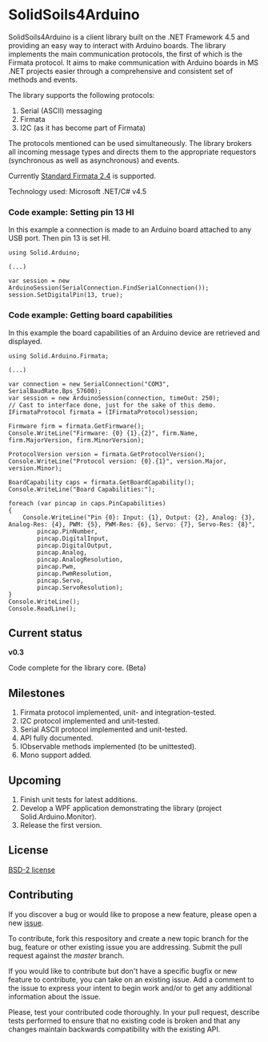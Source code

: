 # SolidSoils4Arduino

SolidSoils4Arduino is a client library built on the .NET Framework 4.5 and providing an easy way to interact with Arduino boards.
The library implements the main communication protocols, the first of which is the Firmata protocol.
It aims to make communication with Arduino boards in MS .NET projects easier
through a comprehensive and consistent set of methods and events.

The library supports the following protocols:

1. Serial (ASCII) messaging
2. Firmata
3. I2C (as it has become part of Firmata)

The protocols mentioned can be used simultaneously. The library brokers all incoming message types
and directs them to the appropriate requestors (synchronous as well as asynchronous) and events.

Currently [Standard Firmata 2.4](https://github.com/firmata/protocol/blob/master/protocol.md) is supported.

Technology used: Microsoft .NET/C# v4.5

### Code example: Setting pin 13 HI

In this example a connection is made to an Arduino board attached to any USB port. Then pin 13 is set HI.

    using Solid.Arduino;

    (...)

	var session = new ArduinoSession(SerialConnection.FindSerialConnection());
	session.SetDigitalPin(13, true);


### Code example: Getting board capabilities

In this example the board capabilities of an Arduino device are retrieved and displayed.

    using Solid.Arduino.Firmata;

    (...)

    var connection = new SerialConnection("COM3", SerialBaudRate.Bps_57600);
	var session = new ArduinoSession(connection, timeOut: 250);
    // Cast to interface done, just for the sake of this demo.
	IFirmataProtocol firmata = (IFirmataProtocol)session;
	
	Firmware firm = firmata.GetFirmware();
	Console.WriteLine("Firmware: {0} {1}.{2}", firm.Name, firm.MajorVersion, firm.MinorVersion);
	
	ProtocolVersion version = firmata.GetProtocolVersion();
	Console.WriteLine("Protocol version: {0}.{1}", version.Major, version.Minor);
	
	BoardCapability caps = firmata.GetBoardCapability();
	Console.WriteLine("Board Capabilities:");
	
	foreach (var pincap in caps.PinCapabilities)
	{
	    Console.WriteLine("Pin {0}: Input: {1}, Output: {2}, Analog: {3}, Analog-Res: {4}, PWM: {5}, PWM-Res: {6}, Servo: {7}, Servo-Res: {8}",
	        pincap.PinNumber,
			pincap.DigitalInput,
			pincap.DigitalOutput,
			pincap.Analog,
			pincap.AnalogResolution,
			pincap.Pwm,
			pincap.PwmResolution,
	        pincap.Servo,
			pincap.ServoResolution);
	}
	Console.WriteLine();
    Console.ReadLine();

## Current status

**v0.3**

Code complete for the library core. (Beta)

## Milestones

1. Firmata protocol implemented, unit- and integration-tested.
2. I2C protocol implemented and unit-tested.
3. Serial ASCII protocol implemented and unit-tested.
4. API fully documented.
5. IObservable methods implemented (to be unittested).
6. Mono support added.

## Upcoming
1. Finish unit tests for latest additions.
2. Develop a WPF application demonstrating the library (project Solid.Arduino.Monitor).
3. Release the first version.

## License
[BSD-2 license](https://github.com/SolidSoils/Arduino/edit/master/LICENSE.md)
 

## Contributing
If you discover a bug or would like to propose a new feature,
please open a new [issue](https://github.com/solidsoils/arduino/issues?sort=created&state=open).

To contribute, fork this respository and create a new topic branch for the bug,
feature or other existing issue you are addressing. Submit the pull request against the *master* branch.

If you would like to contribute but don't have a specific bugfix or new feature to contribute,
you can take on an existing issue. Add a comment to
the issue to express your intent to begin work and/or to get any additional information about the issue.

Please, test your contributed code thoroughly. In your pull request, describe tests performed to ensure 
that no existing code is broken and that any changes maintain backwards compatibility with the existing API.
